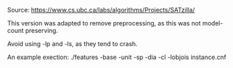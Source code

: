 Source: https://www.cs.ubc.ca/labs/algorithms/Projects/SATzilla/

This version was adapted to remove preprocessing, as this was not model-count preserving.

Avoid using -lp and -ls, as they tend to crash.

An example exection:
./features -base -unit -sp -dia -cl -lobjois instance.cnf
